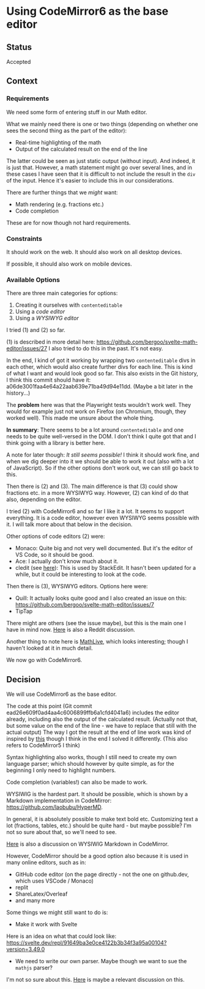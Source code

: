 
# Using CodeMirror6 as the base editor

## Status

Accepted

## Context

### Requirements

We need some form of entering stuff in our Math editor.

What we mainly need there is one or two things (depending on whether one sees the second thing as the part of the editor):
- Real-time highlighting of the math
- Output of the calculated result on the end of the line

The latter could be seen as just static output (without input).
And indeed, it is just that.
However, a math statement might go over several lines, and in these cases I have seen that it is difficult to not
include the result in the `div` of the input.
Hence it's easier to include this in our considerations.

There are further things that we _might_ want:
- Math rendering (e.g. fractions etc.)
- Code completion

These are for now though not hard requirements.

### Constraints

It should work on the web.
It should also work on all desktop devices.

If possible, it should also work on mobile devices.

### Available Options

There are three main categories for options:

1. Creating it ourselves with `contenteditable`
2. Using a _code editor_
3. Using a _WYSIWYG editor_

I tried (1) and (2) so far.

(1) is described in more detail here: https://github.com/bergoo/svelte-math-editor/issues/27
I also tried to do this in the past. It's not easy.

In the end, I kind of got it working by wrapping two `contenteditable` divs in each other, which would also create
further divs for each line.
This is kind of what I want and would look good so far. This also exists in the Git history, I think this commit
should have it: a06de3001faa4e64a22aab639e71ba49d94e11dd. (Maybe a bit later in the history...)

The **problem** here was that the Playwright tests wouldn't work well.
They would for example just not work on Firefox (on Chromium, though, they worked well).
This made me unsure about the whole thing.

**In summary**: There seems to be a lot around `contenteditable` and one needs to be quite well-versed in the DOM.
I don't think I quite got that and I think going with a library is better here.

A note for later though: _It still seems possible!_
I think it should work fine, and when we dig deeper into it we should be able to work it out (also with a lot of JavaScript).
So if the other options don't work out, we can still go back to this.


Then there is (2) and (3).
The main difference is that (3) could show fractions etc. in a more WYSIWYG way.
However, (2) can kind of do that also, depending on the editor.

I tried (2) with CodeMirror6 and so far I like it a lot.
It seems to support everything.
It is a code editor, however even WYSIWYG seems possible with it.
I will talk more about that below in the decision.

Other options of code editors (2) were:
- Monaco: Quite big and not very well documented. But it's the editor of VS Code, so it should be good.
- Ace: I actually don't know much about it.
- cledit (see [here](https://github.com/classeur/cledit)): This is used by StackEdit. It hasn't been updated for a while, but it could be interesting to look at the code.

Then there is (3), WYSIWYG editors.
Options here were:
- Quill: It actually looks quite good and I also created an issue on this: https://github.com/bergoo/svelte-math-editor/issues/7
- TipTap

There might are others (see the issue maybe), but this is the main one I have in mind now.
[Here](https://old.reddit.com/r/vuejs/comments/124ila9/looking_for_wysiwyg_library_for_vue_3/) is also a Reddit discussion.

Another thing to note here is [MathLive](https://cortexjs.io/mathlive/demo/), which looks interesting; though I haven't looked
at it in much detail.

We now go with CodeMirror6.

## Decision

We will use CodeMirror6 as the base editor.

The code at this point (Git commit ead26e609f0ad4aa4c6006899ffb6a1cfd4041a6) includes the editor already, including
also the output of the calculated result. (Actually not that, but some value on the end of the line - we have to replace
that still with the actual output)
The way I got the result at the end of line work was kind of inspired by [this](https://discuss.codemirror.net/t/adding-a-widget-at-the-end-of-line/47)
though I think in the end I solved it differently. (This also refers to CodeMirror5 I think)

Syntax highlighting also works, though I still need to create my own language parser; which should however by quite simple,
as for the beginning I only need to highlight numbers.

Code completion (variables!) can also be made to work.

WYSIWIG is the hardest part.
It should be possible, which is shown by a Markdown implementation in CodeMirror: https://github.com/laobubu/HyperMD.

In general, it is absolutely possible to make text bold etc. 
Customizing text a lot (fractions, tables, etc.) should be quite hard - but maybe possible? I'm not so sure about that,
so we'll need to see.

[Here](https://discuss.codemirror.net/t/implementing-wysiwyg-markdown-editor-in-codemirror/2403) is also a discussion on
WYSIWIG Markdown in CodeMirror.

However, CodeMirror should be a good option also because it is used in many online editors, such as in:
- GitHub code editor (on the page directly - not the one on github.dev, which uses VSCode / Monaco)
- replit
- ShareLatex/Overleaf
- and many more

Some things we might still want to do is:

- Make it work with Svelte

Here is an idea on what that could look like: https://svelte.dev/repl/91649ba3e0ce4122b3b34f3a95a00104?version=3.49.0

- We need to write our own parser. Maybe though we want to sue the `mathjs` parser?

I'm not so sure about this. [Here](https://discuss.codemirror.net/t/writing-a-custom-parser-without-using-lezer-or-streamparser/4692) is
maybe a relevant discussion on this.
